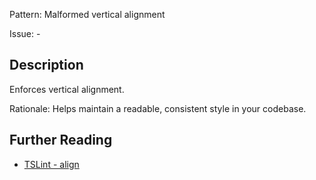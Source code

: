 Pattern: Malformed vertical alignment

Issue: -

## Description

Enforces vertical alignment.  
  
Rationale: Helps maintain a readable, consistent style in your codebase.

## Further Reading

* [TSLint - align](https://palantir.github.io/tslint/rules/align)